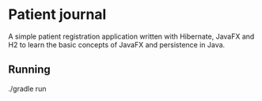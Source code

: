 # Patient journal
A simple patient registration application written with Hibernate, JavaFX and H2 to learn the basic concepts of JavaFX and persistence in Java.

## Running
./gradle run